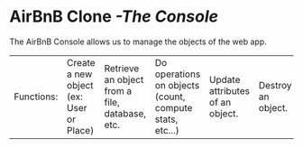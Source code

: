<h1>AirBnB Clone <em>-The Console</em></h1>
The AirBnB Console allows us to manage the objects of the web app.
<table>
<tr>
<td width="30%">
Functions:
</td>
<td width="30%">
Create a new object (ex: User or Place)
</td>
<td width="30%">
Retrieve an object from a file, database, etc.
</td>
<td width="30%">
Do operations on objects (count, compute stats, etc...)
</td>
<td width="30%">
Update attributes of an object.
</td>
<td width="30%">
Destroy an object.
</td>
</tr>
</table>
